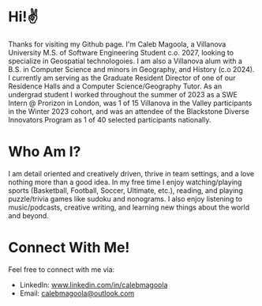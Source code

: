 # Hi!✌️
Thanks for visiting my Github page. I'm Caleb Magoola, a Villanova University M.S. of Software Engineering Student c.o. 2027, looking to specialize in Geospatial technologoies. I am also a Villanova alum with a B.S. in Computer Science and minors in Geography, and History (c.o 2024). I currently am serving as the Graduate Resident Director of one of our Residence Halls and a Computer Science/Geography Tutor. As an undergrad student I worked throughout the summer of 2023 as a SWE Intern @ Prorizon in London, was 1 of 15 Villanova in the Valley participants in the Winter 2023 cohort, and was an attendee of the Blackstone Diverse Innovators Program as 1 of 40 selected participants nationally. 

# Who Am I?
I am detail oriented and creatively driven, thrive in team settings, and a love nothing more than a good idea. In my free time I enjoy watching/playing sports (Basketball, Football, Soccer, Ultimate, etc.), reading, and playing puzzle/trivia games like sudoku and nonograms. I also enjoy listening to music/podcasts, creative writing, and learning new things about the world and beyond.

# Connect With Me!
Feel free to connect with me via: 
- LinkedIn: www.linkedin.com/in/calebmagoola
- Email: calebmagoola@outlook.com

